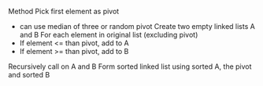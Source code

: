 Method
Pick first element as pivot
 - can use median of three or random pivot
Create two empty linked lists A and B
For each element in original list (excluding pivot)
- If element <= than pivot, add to A
- If element >= than pivot, add to B

Recursively call on A and B
Form sorted linked list using sorted A, the pivot and sorted B
